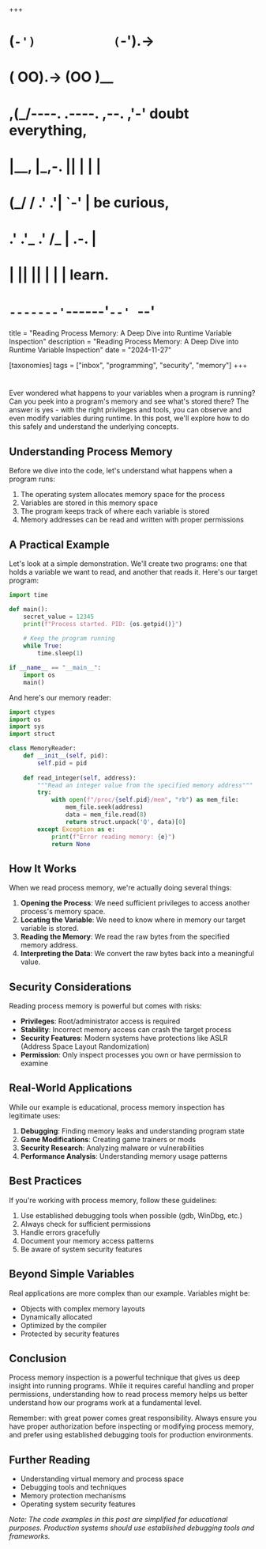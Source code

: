 +++
#   (`-')           (`-').->
#   ( OO).->        (OO )__
# ,(_/----. .----. ,--. ,'-' doubt everything,
# |__,    |\_,-.  ||  | |  |
#  (_/   /    .' .'|  `-'  | be curious,
#  .'  .'_  .'  /_ |  .-.  |
# |       ||      ||  | |  | learn.
# `-------'`------'`--' `--'

title = "Reading Process Memory: A Deep Dive into Runtime Variable Inspection"
description = "Reading Process Memory: A Deep Dive into Runtime Variable Inspection"
date = "2024-11-27"

[taxonomies]
tags = ["inbox", "programming", "security", "memory"]
+++

# 

Ever wondered what happens to your variables when a program is running? Can you peek into a program's memory and see what's stored there? The answer is yes - with the right privileges and tools, you can observe and even modify variables during runtime. In this post, we'll explore how to do this safely and understand the underlying concepts.

## Understanding Process Memory

Before we dive into the code, let's understand what happens when a program runs:

1. The operating system allocates memory space for the process
2. Variables are stored in this memory space
3. The program keeps track of where each variable is stored
4. Memory addresses can be read and written with proper permissions

## A Practical Example

Let's look at a simple demonstration. We'll create two programs: one that holds a variable we want to read, and another that reads it. Here's our target program:

```python
import time

def main():
    secret_value = 12345
    print(f"Process started. PID: {os.getpid()}")
    
    # Keep the program running
    while True:
        time.sleep(1)

if __name__ == "__main__":
    import os
    main()
```

And here's our memory reader:

```python
import ctypes
import os
import sys
import struct

class MemoryReader:
    def __init__(self, pid):
        self.pid = pid
    
    def read_integer(self, address):
        """Read an integer value from the specified memory address"""
        try:
            with open(f"/proc/{self.pid}/mem", "rb") as mem_file:
                mem_file.seek(address)
                data = mem_file.read(8)
                return struct.unpack('Q', data)[0]
        except Exception as e:
            print(f"Error reading memory: {e}")
            return None
```

## How It Works

When we read process memory, we're actually doing several things:

1. **Opening the Process**: We need sufficient privileges to access another process's memory space.
2. **Locating the Variable**: We need to know where in memory our target variable is stored.
3. **Reading the Memory**: We read the raw bytes from the specified memory address.
4. **Interpreting the Data**: We convert the raw bytes back into a meaningful value.

## Security Considerations

Reading process memory is powerful but comes with risks:

- **Privileges**: Root/administrator access is required
- **Stability**: Incorrect memory access can crash the target process
- **Security Features**: Modern systems have protections like ASLR (Address Space Layout Randomization)
- **Permission**: Only inspect processes you own or have permission to examine

## Real-World Applications

While our example is educational, process memory inspection has legitimate uses:

1. **Debugging**: Finding memory leaks and understanding program state
2. **Game Modifications**: Creating game trainers or mods
3. **Security Research**: Analyzing malware or vulnerabilities
4. **Performance Analysis**: Understanding memory usage patterns

## Best Practices

If you're working with process memory, follow these guidelines:

1. Use established debugging tools when possible (gdb, WinDbg, etc.)
2. Always check for sufficient permissions
3. Handle errors gracefully
4. Document your memory access patterns
5. Be aware of system security features

## Beyond Simple Variables

Real applications are more complex than our example. Variables might be:

- Objects with complex memory layouts
- Dynamically allocated
- Optimized by the compiler
- Protected by security features

## Conclusion

Process memory inspection is a powerful technique that gives us deep insight into running programs. While it requires careful handling and proper permissions, understanding how to read process memory helps us better understand how our programs work at a fundamental level.

Remember: with great power comes great responsibility. Always ensure you have proper authorization before inspecting or modifying process memory, and prefer using established debugging tools for production environments.

## Further Reading

- Understanding virtual memory and process space
- Debugging tools and techniques
- Memory protection mechanisms
- Operating system security features

*Note: The code examples in this post are simplified for educational purposes. Production systems should use established debugging tools and frameworks.*
